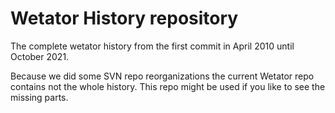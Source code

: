 # Wetator History repository

The complete wetator history from the first commit in April 2010 until October 2021.

Because we did some SVN repo reorganizations the current Wetator repo contains not the whole history. This repo might
be used if you like to see the missing parts.
